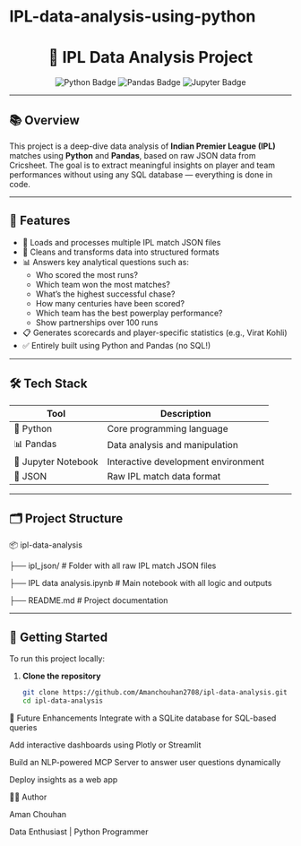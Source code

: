 # IPL-data-analysis-using-python
<h1 align="center">🏏 IPL Data Analysis Project</h1>

<p align="center">
  <img src="https://img.shields.io/badge/Python-3.10-blue?style=flat-square" alt="Python Badge" />
  <img src="https://img.shields.io/badge/Pandas-Data--Analysis-green?style=flat-square" alt="Pandas Badge" />
  <img src="https://img.shields.io/badge/Jupyter-Notebook-orange?style=flat-square" alt="Jupyter Badge" />
</p>

---

## 📚 Overview

This project is a deep-dive data analysis of **Indian Premier League (IPL)** matches using **Python** and **Pandas**, based on raw JSON data from Cricsheet. The goal is to extract meaningful insights on player and team performances without using any SQL database — everything is done in code.

---

## 🧠 Features

- 📂 Loads and processes multiple IPL match JSON files
- 🧼 Cleans and transforms data into structured formats
- 📊 Answers key analytical questions such as:
  - Who scored the most runs?
  - Which team won the most matches?
  - What’s the highest successful chase?
  - How many centuries have been scored?
  - Which team has the best powerplay performance?
  - Show partnerships over 100 runs
- 📋 Generates scorecards and player-specific statistics (e.g., Virat Kohli)
- ✅ Entirely built using Python and Pandas (no SQL!)

---

## 🛠️ Tech Stack

| Tool | Description |
|------|-------------|
| 🐍 Python | Core programming language |
| 📊 Pandas | Data analysis and manipulation |
| 📒 Jupyter Notebook | Interactive development environment |
| 🧾 JSON | Raw IPL match data format |

---

## 🗂️ Project Structure

📦 ipl-data-analysis

├── ipl_json/ # Folder with all raw IPL match JSON files

├── IPL data analysis.ipynb # Main notebook with all logic and outputs

├── README.md # Project documentation

---

## 🚀 Getting Started

To run this project locally:

1. **Clone the repository**
   ```bash
   git clone https://github.com/Amanchouhan2708/ipl-data-analysis.git
   cd ipl-data-analysis

🔮 Future Enhancements
 Integrate with a SQLite database for SQL-based queries

 Add interactive dashboards using Plotly or Streamlit

 Build an NLP-powered MCP Server to answer user questions dynamically

 Deploy insights as a web app

🧑‍💻 Author

Aman Chouhan

Data Enthusiast | Python Programmer
